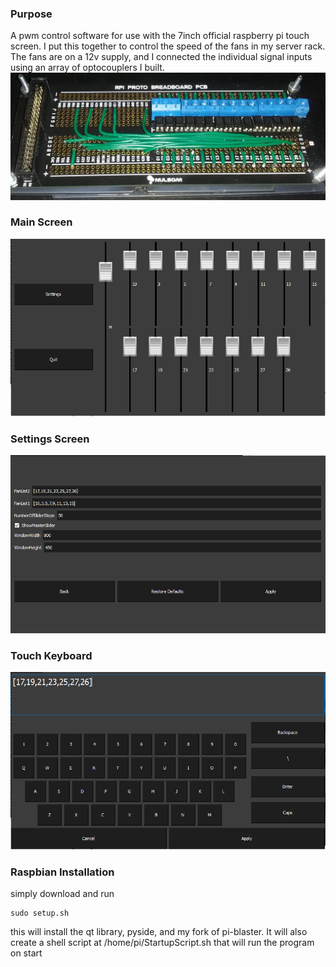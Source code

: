 ### Purpose

A pwm control software for use with the 7inch official raspberry pi touch screen.
I put this together to control the speed of the fans in my server rack. The fans are on a 12v supply,
and I connected the individual signal inputs using an array of optocouplers I built.
![OptocouplerArray](OptocouplerArray.jpg)



### Main Screen
![MainScreen](MainScreen.png)

### Settings Screen
![SettingsScreen](SettingsScreen.png)

### Touch Keyboard
![KeyboardScreen](KeyboardScreen.png)


### Raspbian Installation

simply download and run

    sudo setup.sh
    
this will install the qt library, pyside, and my fork of pi-blaster. It will also create a shell script at /home/pi/StartupScript.sh that will run the program on start
